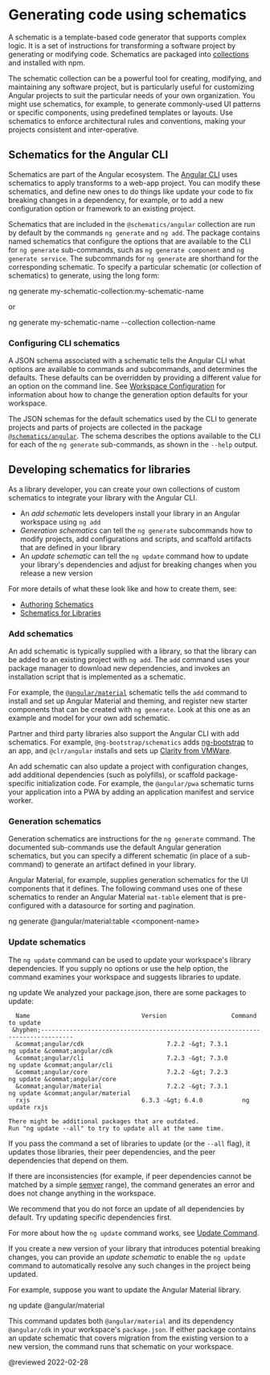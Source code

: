 # Generating code using schematics

A schematic is a template-based code generator that supports complex logic.
It is a set of instructions for transforming a software project by generating or modifying code.
Schematics are packaged into [collections](guide/glossary#collection) and installed with npm.

The schematic collection can be a powerful tool for creating, modifying, and maintaining any software project, but is particularly useful for customizing Angular projects to suit the particular needs of your own organization.
You might use schematics, for example, to generate commonly-used UI patterns or specific components, using predefined templates or layouts.
Use schematics to enforce architectural rules and conventions, making your projects consistent and inter-operative.

## Schematics for the Angular CLI

Schematics are part of the Angular ecosystem.
The [Angular CLI](guide/glossary#cli)  uses schematics to apply transforms to a web-app project.
You can modify these schematics, and define new ones to do things like update your code to fix breaking changes in a dependency, for example, or to add a new configuration option or framework to an existing project.

Schematics that are included in the `@schematics/angular` collection are run by default by the commands `ng generate` and `ng add`.
The package contains named schematics that configure the options that are available to the CLI for `ng generate` sub-commands, such as `ng generate component` and `ng generate service`.
The subcommands for `ng generate` are shorthand for the corresponding schematic.
To specify a particular schematic \(or collection of schematics\) to generate, using the long form:

<code-example format="shell" language="shell">

ng generate my-schematic-collection:my-schematic-name

</code-example>

or

<code-example format="shell" language="shell">

ng generate my-schematic-name --collection collection-name

</code-example>

### Configuring CLI schematics

A JSON schema associated with a schematic tells the Angular CLI what options are available to commands and subcommands, and determines the defaults.
These defaults can be overridden by providing a different value for an option on the command line.
See [Workspace Configuration](guide/workspace-config) for information about how to change the generation option defaults for your workspace.

The JSON schemas for the default schematics used by the CLI to generate projects and parts of projects are collected in the package [`@schematics/angular`](https://github.com/angular/angular-cli/tree/main/packages/schematics/angular).
The schema describes the options available to the CLI for each of the `ng generate` sub-commands, as shown in the `--help` output.

## Developing schematics for libraries

As a library developer, you can create your own collections of custom schematics to integrate your library with the Angular CLI.

*   An *add schematic* lets developers install your library in an Angular workspace using `ng add`
*   *Generation schematics* can tell the `ng generate` subcommands how to modify projects, add configurations and scripts, and scaffold artifacts that are defined in your library
*   An *update schematic* can tell the `ng update` command how to update your library's dependencies and adjust for breaking changes when you release a new version

For more details of what these look like and how to create them, see:

*   [Authoring Schematics](guide/schematics-authoring)
*   [Schematics for Libraries](guide/schematics-for-libraries)

### Add schematics

An add schematic is typically supplied with a library, so that the library can be added to an existing project with `ng add`.
The `add` command uses your package manager to download new dependencies, and invokes an installation script that is implemented as a schematic.

For example, the [`@angular/material`](https://material.angular.io/guide/schematics) schematic tells the `add` command to install and set up Angular Material and theming, and register new starter components that can be created with `ng generate`.
Look at this one as an example and model for your own add schematic.

Partner and third party libraries also support the Angular CLI with add schematics.
For example, `@ng-bootstrap/schematics` adds [ng-bootstrap](https://ng-bootstrap.github.io)  to an app, and  `@clr/angular` installs and sets up [Clarity from VMWare](https://vmware.github.io/clarity/documentation/v1.0/get-started).

An add schematic can also update a project with configuration changes, add additional dependencies \(such as polyfills\), or scaffold package-specific initialization code.
For example, the `@angular/pwa` schematic turns your application into a PWA by adding an application manifest and service worker.

### Generation schematics

Generation schematics are instructions for the `ng generate` command.
The documented sub-commands use the default Angular generation schematics, but you can specify a different schematic \(in place of a sub-command\) to generate an artifact defined in your library.

Angular Material, for example, supplies generation schematics for the UI components that it defines.
The following command uses one of these schematics to render an Angular Material `mat-table` element that is pre-configured with a datasource for sorting and pagination.

<code-example format="shell" language="shell">

ng generate &commat;angular/material:table &lt;component-name&gt;

</code-example>

### Update schematics

 The `ng update` command can be used to update your workspace's library dependencies.
 If you supply no options or use the help option, the command examines your workspace and suggests libraries to update.

<code-example format="shell" language="shell">

ng update
    We analyzed your package.json, there are some packages to update:

      Name                               Version                  Command to update
     &hyphen;-------------------------------------------------------------------------------
      &commat;angular/cdk                       7.2.2 -&gt; 7.3.1           ng update &commat;angular/cdk
      &commat;angular/cli                       7.2.3 -&gt; 7.3.0           ng update &commat;angular/cli
      &commat;angular/core                      7.2.2 -&gt; 7.2.3           ng update &commat;angular/core
      &commat;angular/material                  7.2.2 -&gt; 7.3.1           ng update &commat;angular/material
      rxjs                               6.3.3 -&gt; 6.4.0           ng update rxjs

    There might be additional packages that are outdated.
    Run "ng update --all" to try to update all at the same time.

</code-example>

If you pass the command a set of libraries to update \(or the `--all` flag\), it updates those libraries, their peer dependencies, and the peer dependencies that depend on them.

<div class="alert is-helpful">

If there are inconsistencies \(for example, if peer dependencies cannot be matched by a simple [semver](https://semver.io) range\), the command generates an error and does not change anything in the workspace.

We recommend that you do not force an update of all dependencies by default.
Try updating specific dependencies first.

For more about how the `ng update` command works, see [Update Command](https://github.com/angular/angular-cli/blob/main/docs/specifications/update.md).

</div>

If you create a new version of your library that introduces potential breaking changes, you can provide an *update schematic* to enable the `ng update` command to automatically resolve any such changes in the project being updated.

For example, suppose you want to update the Angular Material library.

<code-example format="shell" language="shell">
ng update &commat;angular/material
</code-example>

This command updates both `@angular/material` and its dependency `@angular/cdk` in your workspace's `package.json`.
If either package contains an update schematic that covers migration from the existing version to a new version, the command runs that schematic on your workspace.

<!-- links -->

<!-- external links -->

<!-- end links -->

@reviewed 2022-02-28
